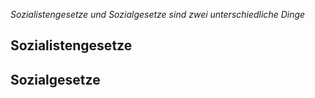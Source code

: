 *Sozialistengesetze und Sozialgesetze sind zwei unterschiedliche Dinge*
## Sozialistengesetze





## Sozialgesetze 

